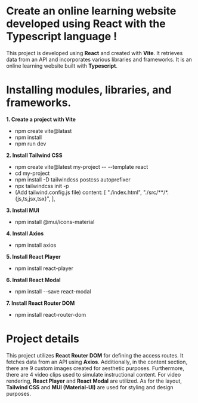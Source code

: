 # Create an online learning website developed using React with the Typescript language !

This project is developed using **React** and created with **Vite**. It retrieves data from an API and incorporates various libraries and frameworks. It is an online learning website built with **Typescript**.


# Installing modules, libraries, and frameworks.

 **1. Create a project with Vite**
 
 

 - npm create vite@latast
 - npm install
 - npm run dev

 **2. Install Tailwind CSS**
 

 - npm create vite@latest my-project -- --template react
 - cd my-project
 - npm install -D tailwindcss postcss autoprefixer
 - npx tailwindcss init -p
 - (Add tailwind.config.js file) content:  [ "./index.html", "./src/**/*.{js,ts,jsx,tsx}", ],

 **3. Install  MUI**

 - npm install @mui/icons-material

 
 **4. Install  Axios**

 - npm install axios

 **5. Install  React Player**

 - npm install react-player

 **6. Install  React Modal**

 - npm install --save react-modal

 **7. Install  React Router DOM**

 - npm install react-router-dom

# Project details

This project utilizes **React Router DOM** for defining the access routes. It fetches data from an API using **Axios**. Additionally, in the content section, there are 9 custom images created for aesthetic purposes. Furthermore, there are 4 video clips used to simulate instructional content. For video rendering, **React Player** and **React Modal** are utilized. As for the layout, **Tailwind CSS** and **MUI (Material-UI)** are used for styling and design purposes.
